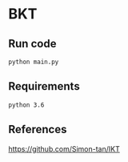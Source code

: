 # BKT
## Run code
```
python main.py
```
## Requirements
```
python 3.6
```
## References
https://github.com/Simon-tan/IKT